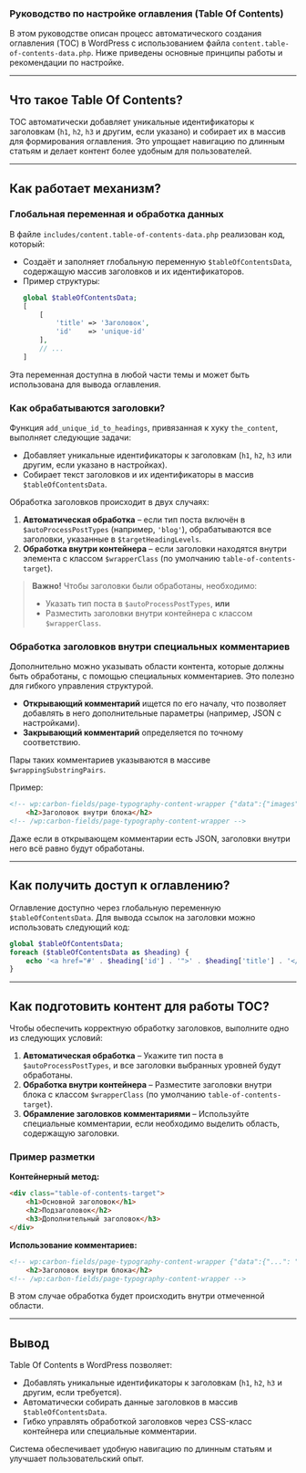 ### **Руководство по настройке оглавления (Table Of Contents)**

В этом руководстве описан процесс автоматического создания оглавления (TOC) в WordPress с использованием файла `content.table-of-contents-data.php`. Ниже приведены основные принципы работы и рекомендации по настройке.

---

## **Что такое Table Of Contents?**

TOC автоматически добавляет уникальные идентификаторы к заголовкам (`h1`, `h2`, `h3` и другим, если указано) и собирает их в массив для формирования оглавления. Это упрощает навигацию по длинным статьям и делает контент более удобным для пользователей.

---

## **Как работает механизм?**

### **Глобальная переменная и обработка данных**

В файле `includes/content.table-of-contents-data.php` реализован код, который:
- Создаёт и заполняет глобальную переменную `$tableOfContentsData`, содержащую массив заголовков и их идентификаторов.
- Пример структуры:
  ```php
  global $tableOfContentsData;
  [
      [
          'title' => 'Заголовок',
          'id'    => 'unique-id'
      ],
      // ...
  ]
  ```
Эта переменная доступна в любой части темы и может быть использована для вывода оглавления.

### **Как обрабатываются заголовки?**

Функция `add_unique_id_to_headings`, привязанная к хуку `the_content`, выполняет следующие задачи:
- Добавляет уникальные идентификаторы к заголовкам (`h1`, `h2`, `h3` или другим, если указано в настройках).
- Собирает текст заголовков и их идентификаторы в массив `$tableOfContentsData`.

Обработка заголовков происходит в двух случаях:
1. **Автоматическая обработка** – если тип поста включён в `$autoProcessPostTypes` (например, `'blog'`), обрабатываются все заголовки, указанные в `$targetHeadingLevels`.
2. **Обработка внутри контейнера** – если заголовки находятся внутри элемента с классом `$wrapperClass` (по умолчанию `table-of-contents-target`).

> **Важно!** Чтобы заголовки были обработаны, необходимо:
> - Указать тип поста в `$autoProcessPostTypes`, **или**
> - Разместить заголовки внутри контейнера с классом `$wrapperClass`.

### **Обработка заголовков внутри специальных комментариев**

Дополнительно можно указывать области контента, которые должны быть обработаны, с помощью специальных комментариев. Это полезно для гибкого управления структурой.

- **Открывающий комментарий** ищется по его началу, что позволяет добавлять в него дополнительные параметры (например, JSON с настройками).
- **Закрывающий комментарий** определяется по точному соответствию.

Пары таких комментариев указываются в массиве `$wrappingSubstringPairs`.

Пример:
```html
<!-- wp:carbon-fields/page-typography-content-wrapper {"data":{"images":[],"margin_bottom":"mb-0-25"}} -->
    <h2>Заголовок внутри блока</h2>
<!-- /wp:carbon-fields/page-typography-content-wrapper -->
```
Даже если в открывающем комментарии есть JSON, заголовки внутри него всё равно будут обработаны.

---

## **Как получить доступ к оглавлению?**

Оглавление доступно через глобальную переменную `$tableOfContentsData`. Для вывода ссылок на заголовки можно использовать следующий код:

```php
global $tableOfContentsData;
foreach ($tableOfContentsData as $heading) {
    echo '<a href="#' . $heading['id'] . '">' . $heading['title'] . '</a><br>';
}
```

---

## **Как подготовить контент для работы TOC?**

Чтобы обеспечить корректную обработку заголовков, выполните одно из следующих условий:

1. **Автоматическая обработка** – Укажите тип поста в `$autoProcessPostTypes`, и все заголовки выбранных уровней будут обработаны.
2. **Обработка внутри контейнера** – Разместите заголовки внутри блока с классом `$wrapperClass` (по умолчанию `table-of-contents-target`).
3. **Обрамление заголовков комментариями** – Используйте специальные комментарии, если необходимо выделить область, содержащую заголовки.

### **Пример разметки**

**Контейнерный метод:**
```html
<div class="table-of-contents-target">
    <h1>Основной заголовок</h1>
    <h2>Подзаголовок</h2>
    <h3>Дополнительный заголовок</h3>
</div>
```

**Использование комментариев:**
```html
<!-- wp:carbon-fields/page-typography-content-wrapper {"data":{"...": "..."}} -->
    <h2>Заголовок внутри блока</h2>
<!-- /wp:carbon-fields/page-typography-content-wrapper -->
```
В этом случае обработка будет происходить внутри отмеченной области.

---

## **Вывод**

Table Of Contents в WordPress позволяет:
- Добавлять уникальные идентификаторы к заголовкам (`h1`, `h2`, `h3` и другим, если требуется).
- Автоматически собирать данные заголовков в массив `$tableOfContentsData`.
- Гибко управлять обработкой заголовков через CSS-класс контейнера или специальные комментарии.

Система обеспечивает удобную навигацию по длинным статьям и улучшает пользовательский опыт.